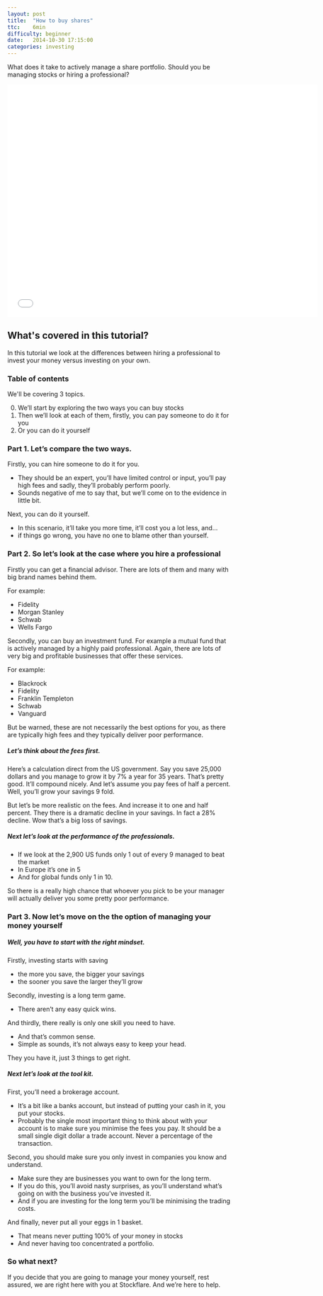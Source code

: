```yaml
---
layout: post
title:  "How to buy shares"
ttc:    6min
difficulty: beginner
date:   2014-10-30 17:15:00
categories: investing
---
```

What does it take to actively manage a share portfolio. Should you be managing stocks or hiring a professional?

<iframe width="700" height="525" src="//www.youtube.com/embed/2GtLDs7YU2M" frameborder="0" allowfullscreen></iframe>

## What's covered in this tutorial?

In this tutorial we look at the differences between hiring a professional to invest your money versus investing on your own.

### Table of contents

We'll be covering 3 topics.

0. We’ll start by exploring the two ways you can buy stocks
0. Then we’ll look at each of them, firstly, you can pay someone to do it for you
0. Or you can do it yourself

### Part 1.  Let’s compare the two ways. 

Firstly, you can hire someone to do it for you.

* They should be an expert, you’ll have limited control or input, you’ll pay high fees and sadly, they’ll probably perform poorly. 
* Sounds negative of me to say that, but we’ll come on to the evidence in little bit.

Next, you can do it yourself. 

* In this scenario, it’ll take you more time, it’ll cost you a lot less, and…
* if things go wrong, you have no one to blame other than yourself.

### Part 2. So let’s look at the case where you hire a professional

Firstly you can get a financial advisor. There are lots of them and many with big brand names behind them.

For example:
* Fidelity
* Morgan Stanley
* Schwab
* Wells Fargo

Secondly, you can buy an investment fund. For example a mutual fund that is actively managed by a highly paid professional. Again, there are lots of very big and profitable businesses that offer these services.

For example:
* Blackrock
* Fidelity
* Franklin Templeton
* Schwab
* Vanguard 

But be warned, these are not necessarily the best options for you, as there are typically high fees and they typically deliver poor performance.

##### Let’s think about the fees first. 

Here’s a calculation direct from the US government. Say you save 25,000 dollars and you manage to grow it by 7% a year for 35 years. That’s pretty good. It’ll compound nicely. And let’s assume you pay fees of half a percent. Well, you’ll grow your savings 9 fold. 

But let’s be more realistic on the fees. And increase it to one and half percent. They there is a dramatic decline in your savings. In fact a 28% decline. Wow that’s a big loss of savings.

##### Next let’s look at the performance of the professionals.

* If we look at the 2,900 US funds only 1 out of every 9 managed to beat the market
* In Europe it’s one in 5
* And for global funds only 1 in 10. 

So there is a really high chance that whoever you pick to be your manager will actually deliver you some pretty poor performance.

### Part 3. Now let’s move on the the option of managing your money yourself

##### Well, you have to start with the right mindset.

Firstly, investing starts with saving
* the more you save, the bigger your savings
* the sooner you save the larger they’ll grow

Secondly, investing is a long term game.
* There aren’t any easy quick wins.

And thirdly, there really is only one skill you need to have.
* And that’s common sense.
* Simple as sounds, it’s not always easy to keep your head.

They you have it, just 3 things to get right.

##### Next let’s look at the tool kit.

First, you’ll need a brokerage account. 
* It’s a bit like a banks account, but instead of putting your cash in it, you put your stocks.
* Probably the single most important thing to think about with your account is to make sure you minimise the fees you pay. It should be a small single digit dollar a trade account. Never a percentage of the transaction.

Second, you should make sure you only invest in companies you know and understand.
* Make sure they are businesses you want to own for the long term.
* If you do this, you’ll avoid nasty surprises, as you’ll understand what’s going on with the business you’ve invested it. 
* And if you are investing for the long term you’ll be minimising the trading costs.

And finally, never put all your eggs in 1 basket.
* That means never putting 100% of your money in stocks
* And never having too concentrated a portfolio.

### So what next?

If you decide that you are going to manage your money yourself, rest assured, we are right here with you at Stockflare. And we’re here to help.
